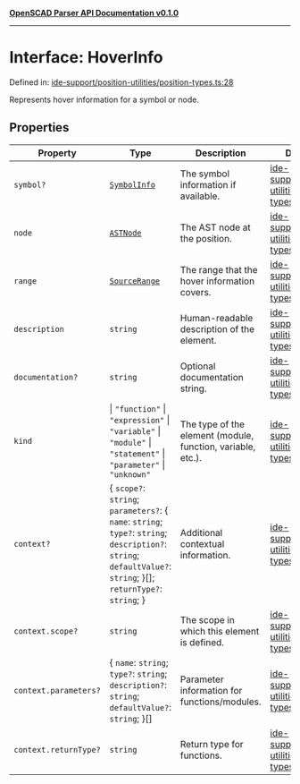 [**OpenSCAD Parser API Documentation v0.1.0**](../README.md)

***

# Interface: HoverInfo

Defined in: [ide-support/position-utilities/position-types.ts:28](https://github.com/holistic-stack/openscad-tree-sitter/blob/57470856b239e8ae819e2b2fa40ff65d8c04912f/packages/openscad-parser/src/lib/ide-support/position-utilities/position-types.ts#L28)

Represents hover information for a symbol or node.

## Properties

| Property | Type | Description | Defined in |
| ------ | ------ | ------ | ------ |
| <a id="symbol"></a> `symbol?` | [`SymbolInfo`](SymbolInfo.md) | The symbol information if available. | [ide-support/position-utilities/position-types.ts:30](https://github.com/holistic-stack/openscad-tree-sitter/blob/57470856b239e8ae819e2b2fa40ff65d8c04912f/packages/openscad-parser/src/lib/ide-support/position-utilities/position-types.ts#L30) |
| <a id="node"></a> `node` | [`ASTNode`](../type-aliases/ASTNode.md) | The AST node at the position. | [ide-support/position-utilities/position-types.ts:32](https://github.com/holistic-stack/openscad-tree-sitter/blob/57470856b239e8ae819e2b2fa40ff65d8c04912f/packages/openscad-parser/src/lib/ide-support/position-utilities/position-types.ts#L32) |
| <a id="range"></a> `range` | [`SourceRange`](SourceRange.md) | The range that the hover information covers. | [ide-support/position-utilities/position-types.ts:34](https://github.com/holistic-stack/openscad-tree-sitter/blob/57470856b239e8ae819e2b2fa40ff65d8c04912f/packages/openscad-parser/src/lib/ide-support/position-utilities/position-types.ts#L34) |
| <a id="description"></a> `description` | `string` | Human-readable description of the element. | [ide-support/position-utilities/position-types.ts:36](https://github.com/holistic-stack/openscad-tree-sitter/blob/57470856b239e8ae819e2b2fa40ff65d8c04912f/packages/openscad-parser/src/lib/ide-support/position-utilities/position-types.ts#L36) |
| <a id="documentation"></a> `documentation?` | `string` | Optional documentation string. | [ide-support/position-utilities/position-types.ts:38](https://github.com/holistic-stack/openscad-tree-sitter/blob/57470856b239e8ae819e2b2fa40ff65d8c04912f/packages/openscad-parser/src/lib/ide-support/position-utilities/position-types.ts#L38) |
| <a id="kind"></a> `kind` | \| `"function"` \| `"expression"` \| `"variable"` \| `"module"` \| `"statement"` \| `"parameter"` \| `"unknown"` | The type of the element (module, function, variable, etc.). | [ide-support/position-utilities/position-types.ts:40](https://github.com/holistic-stack/openscad-tree-sitter/blob/57470856b239e8ae819e2b2fa40ff65d8c04912f/packages/openscad-parser/src/lib/ide-support/position-utilities/position-types.ts#L40) |
| <a id="context"></a> `context?` | \{ `scope?`: `string`; `parameters?`: \{ `name`: `string`; `type?`: `string`; `description?`: `string`; `defaultValue?`: `string`; \}[]; `returnType?`: `string`; \} | Additional contextual information. | [ide-support/position-utilities/position-types.ts:42](https://github.com/holistic-stack/openscad-tree-sitter/blob/57470856b239e8ae819e2b2fa40ff65d8c04912f/packages/openscad-parser/src/lib/ide-support/position-utilities/position-types.ts#L42) |
| `context.scope?` | `string` | The scope in which this element is defined. | [ide-support/position-utilities/position-types.ts:44](https://github.com/holistic-stack/openscad-tree-sitter/blob/57470856b239e8ae819e2b2fa40ff65d8c04912f/packages/openscad-parser/src/lib/ide-support/position-utilities/position-types.ts#L44) |
| `context.parameters?` | \{ `name`: `string`; `type?`: `string`; `description?`: `string`; `defaultValue?`: `string`; \}[] | Parameter information for functions/modules. | [ide-support/position-utilities/position-types.ts:46](https://github.com/holistic-stack/openscad-tree-sitter/blob/57470856b239e8ae819e2b2fa40ff65d8c04912f/packages/openscad-parser/src/lib/ide-support/position-utilities/position-types.ts#L46) |
| `context.returnType?` | `string` | Return type for functions. | [ide-support/position-utilities/position-types.ts:53](https://github.com/holistic-stack/openscad-tree-sitter/blob/57470856b239e8ae819e2b2fa40ff65d8c04912f/packages/openscad-parser/src/lib/ide-support/position-utilities/position-types.ts#L53) |
